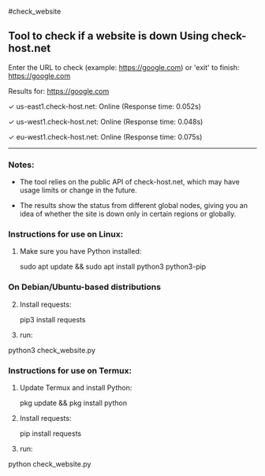 #check_website

Tool to check if a website is down
Using check-host.net
----------------------------------------

Enter the URL to check (example: https://google.com) or 'exit' to finish: https://google.com

Results for: https://google.com

✓ us-east1.check-host.net: Online (Response time: 0.052s)

✓ us-west1.check-host.net: Online (Response time: 0.048s)

✓ eu-west1.check-host.net: Online (Response time: 0.075s)

----------------------------------------

### Notes:

- The tool relies on the public API of check-host.net, which may have usage limits or change in the future.

- The results show the status from different global nodes, giving you an idea of whether the site is down only in certain regions or globally.

### Instructions for use on Linux:
1. Make sure you have Python installed:
  
   sudo apt update && sudo apt install python3 python3-pip  

### On Debian/Ubuntu-based distributions
   
2. Install requests:
  
   pip3 install requests
   
3. run:

python3 check_website.py
   
### Instructions for use on Termux:
1. Update Termux and install Python:
  
   pkg update && pkg install python
   
2. Install requests:
  
   pip install requests

3. run:

python check_website.py
